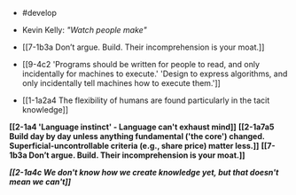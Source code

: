 - #develop

- Kevin Kelly: *"Watch people make"*

- [[7-1b3a Don’t argue. Build. Their incomprehension is your moat.]]

- [[9-4c2 'Programs should be written for people to read, and only incidentally for machines to execute.' 'Design to express algorithms, and only incidentally tell machines how to execute them.']]

- [[1-1a2a4 The flexibility of humans are found particularly in the tacit knowledge]]

**[[2-1a4 'Language instinct' - Language can't exhaust mind]]**
	**[[2-1a7a5 Build day by day unless anything fundamental ('the core') changed. Superficial-uncontrollable criteria (e.g., share price) matter less.]]**
		**[[7-1b3a Don’t argue. Build. Their incomprehension is your moat.]]**

***[[2-1a4c We don't know how we create knowledge yet, but that doesn't mean we can't]]***

